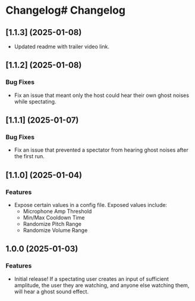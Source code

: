# Changelog# Changelog

## [1.1.3] (2025-01-08)


* Updated readme with trailer video link.


## [1.1.2] (2025-01-08)


### Bug Fixes

* Fix an issue that meant only the host could hear their own ghost noises while spectating.


## [1.1.1] (2025-01-07)


### Bug Fixes

* Fix an issue that prevented a spectator from hearing ghost noises after the first run.

## [1.1.0] (2025-01-04)


### Features

* Expose certain values in a config file. Exposed values include:
    *  Microphone Amp Threshold
    *  Min/Max Cooldown Time
    *  Randomize Pitch Range
    *  Randomize Volume Range

## 1.0.0 (2025-01-03)


### Features

* Initial release! If a spectating user creates an input of sufficient amplitude, the user they are watching, and anyone else watching them, will hear a ghost sound effect.